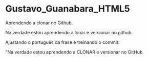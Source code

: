 # Gustavo_Guanabara_HTML5
 Aprendendo a clonar no Github.

 Na verdade estou aprendendo a lonar e versionar no github.

 Ajustando o português da frase e treinando o commit:

 "Na verdade estou aprendendo a CLONAR e versionar no GitHub.
